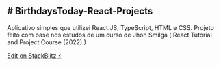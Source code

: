 <h2># BirthdaysToday-React-Projects</h2>

<p>Aplicativo simples que utilizei React.JS, TypeScript, HTML e CSS. Projeto feito com base nos estudos de um curso de Jhon Smilga ( React Tutorial and Project Course (2022).)</p>

[Edit on StackBlitz ⚡️](https://stackblitz.com/edit/react-ts-uz14gx)
